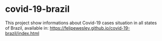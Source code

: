 # covid-19-brazil
This project show informations about Covid-19 cases situation in all states of Brazil, available in: https://felipewesley.github.io/covid-19-brazil/index.html

